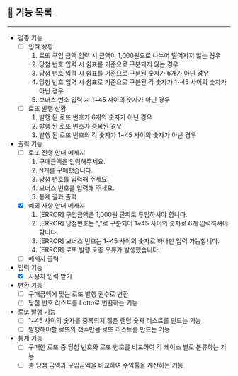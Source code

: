 ## 🔨  기능 목록


---
+ 검증 기능
     - [ ] 입력 상황
       1. 로또 구입 금액 입력 시 금액이  1,000원으로 나누어 떨어지지 않는 경우
       2. 당첨 번호 입력 시 쉼표를 기준으로 구분되지 않는 경우
       3. 당첨 번호 입력 시 쉼표를 기준으로 구분된 숫자가 6개가 아닌 경우
       4. 당첨 번호 입력 시 쉼표로 기준으로 구분된 각 숫자가 1~45 사이의 숫자가 아닌 경우
       5. 보너스 번호 입력 시 1~45 사이의 숫자가 아닌 경우
     - [ ] 로또 발행 상황
       1. 발행 된 로또 번호가 6개의 숫자가 아닌 경우
       2. 발행 된 로또 번호가 중복된 경우
       3. 발행 된 로또 번호의 각 숫자가 1~45 사이의 숫자가 아닌 경우

+ 출력 기능
  - [ ] 로또 진행 안내 메세지
    1. 구매금액을 입력해주세요.
    2. N개를 구매했습니다.
    3. 당첨 번호를 입력해 주세요.
    4. 보너스 번호를 입력해 주세요.
    5. 통계 결과 출력
  - [X] 예외 사항 안내 메세지
    1. [ERROR] 구입금액은 1,000원 단위로 투입하셔야 합니다.
    2. [ERROR] 당첨번호는 ","로 구분되어 1~45 사이의 숫자로 6개 입력하셔야 합니다.
    3. [ERROR] 보너스 번호는 1~45 사이의 숫자로 하나만 입력 가능합니다.
    4. [ERROR] 로또 발행 도중 오류가 발생했습니다.
  - [ ] 메세지 출력
+ 입력 기능
  - [X] 사용자 입력 받기

+ 변환 기능
    - [ ] 구매금액에 맞는 로또 발행 권수로 변환
    - [ ] 당첨 번호 리스트를 Lotto로 변환하는 기능

+ 로또 발행 기능
    - [ ] 1~45 사이의 숫자를 중복되지 않은 랜덤 숫자 리스르를 만드는 기능
    - [ ] 발행해야할 로또의 갯수만큼 로또 리스트를 만드는 기능

+ 통계 기능
    - [ ] 구매한 로또 중 당첨 번호와 로또 번호를 비교하여 각 케이스 별로 분류하는 기능
    - [ ] 총 당첨 금액과 구입금액을 비교하여 수익률을 계산하는 기능